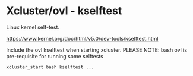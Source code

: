# Xcluster/ovl - kselftest

Linux kernel self-test.

https://www.kernel.org/doc/html/v5.0/dev-tools/kselftest.html

Include the ovl kselftest when starting xcluster.
PLEASE NOTE: bash ovl is pre-requisite for running some selftests
```
xcluster_start bash kselftest ...
```